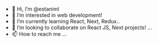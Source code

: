 - 👋 Hi, I’m @estaniml
- 👀 I’m interested in web development!
- 🌱 I’m currently learning React, Next, Redux..
- 💞️ I’m looking to collaborate on React JS, Next projects! ...
- 📫 How to reach me ...

<!---
estaniml/estaniml is a ✨ special ✨ repository because its `README.md` (this file) appears on your GitHub profile.
You can click the Preview link to take a look at your changes.
--->
